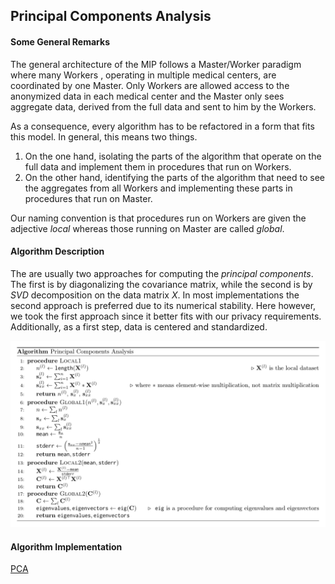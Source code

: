 ## Principal Components Analysis

#### Some General Remarks

The general architecture of the MIP follows a Master/Worker paradigm where many Workers
, operating in multiple medical centers, are coordinated by one Master. Only Workers
are allowed access to the anonymized data in each medical center and the Master only
sees aggregate data, derived from the full data and sent to him by the Workers.

As a consequence, every algorithm has to be refactored in a form that fits this model.
In general, this means two things.

1. On the one hand, isolating the parts of the algorithm that operate on the full data
   and implement them in procedures that run on Workers.
1. On the other hand, identifying the parts of the algorithm that need to see the
   aggregates from all Workers and implementing these parts in procedures that run on
   Master.

Our naming convention is that procedures run on Workers are given the adjective _local_
whereas those running on Master are called _global_.

#### Algorithm Description

The are usually two approaches for computing the *principal components*. The first is by
diagonalizing the covariance matrix, while the second is by *SVD* decomposition on the data
matrix *X*. In most implementations the second approach is preferred due to its numerical
stability. Here however, we took the first approach since it better fits with our privacy
requirements. Additionally, as a first step, data is centered and standardized.

![pseudo](images/pca_pseudocode.png)

<b><h4>Algorithm Implementation</b></h4>

[PCA](../../exareme2/algorithms/in_database/pca.py)
